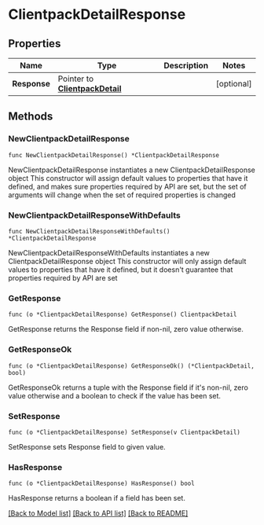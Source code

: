 # ClientpackDetailResponse

## Properties

Name | Type | Description | Notes
------------ | ------------- | ------------- | -------------
**Response** | Pointer to [**ClientpackDetail**](ClientpackDetail.md) |  | [optional] 

## Methods

### NewClientpackDetailResponse

`func NewClientpackDetailResponse() *ClientpackDetailResponse`

NewClientpackDetailResponse instantiates a new ClientpackDetailResponse object
This constructor will assign default values to properties that have it defined,
and makes sure properties required by API are set, but the set of arguments
will change when the set of required properties is changed

### NewClientpackDetailResponseWithDefaults

`func NewClientpackDetailResponseWithDefaults() *ClientpackDetailResponse`

NewClientpackDetailResponseWithDefaults instantiates a new ClientpackDetailResponse object
This constructor will only assign default values to properties that have it defined,
but it doesn't guarantee that properties required by API are set

### GetResponse

`func (o *ClientpackDetailResponse) GetResponse() ClientpackDetail`

GetResponse returns the Response field if non-nil, zero value otherwise.

### GetResponseOk

`func (o *ClientpackDetailResponse) GetResponseOk() (*ClientpackDetail, bool)`

GetResponseOk returns a tuple with the Response field if it's non-nil, zero value otherwise
and a boolean to check if the value has been set.

### SetResponse

`func (o *ClientpackDetailResponse) SetResponse(v ClientpackDetail)`

SetResponse sets Response field to given value.

### HasResponse

`func (o *ClientpackDetailResponse) HasResponse() bool`

HasResponse returns a boolean if a field has been set.


[[Back to Model list]](../README.md#documentation-for-models) [[Back to API list]](../README.md#documentation-for-api-endpoints) [[Back to README]](../README.md)


